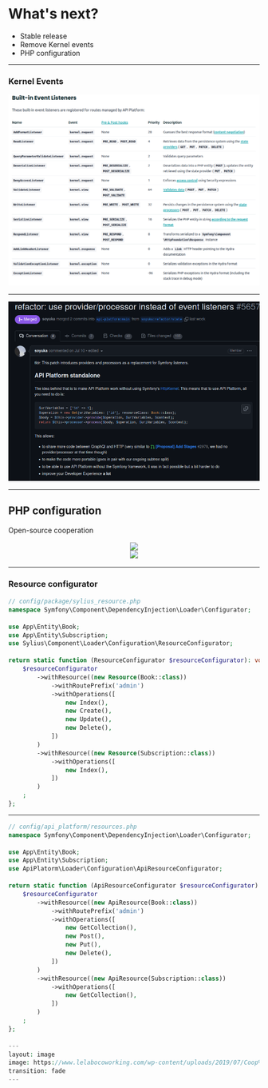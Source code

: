 # What's next?

<v-clicks>

* Stable release
* Remove Kernel events
* PHP configuration

</v-clicks>

---

### Kernel Events

<img alt="Kernel events" src="/kernel_events.png">

---

<img alt="Kernel events" src="/remove_event_listeners.png">

---

## PHP configuration

Open-source cooperation

<div align="center">
<img class="w-75" align="center" src="https://sylius.com/wp-content/uploads/2021/03/sylius-logo_sylius-logo-light-1024x422.jpg">
</div>

<div align="center">
<img class="w-75" src="https://api-platform.com/logo.png">
</div>

---

### Resource configurator

```php
// config/package/sylius_resource.php
namespace Symfony\Component\DependencyInjection\Loader\Configurator;

use App\Entity\Book;
use App\Entity\Subscription;
use Sylius\Component\Loader\Configuration\ResourceConfigurator;

return static function (ResourceConfigurator $resourceConfigurator): void {
    $resourceConfigurator
        ->withResource((new Resource(Book::class))
            ->withRoutePrefix('admin')
            ->withOperations([
                new Index(),
                new Create(),
                new Update(),
                new Delete(),    
            ])
        )
        ->withResource((new Resource(Subscription::class))
            ->withOperations([
                new Index(),
            ])
        )
    ;
};
```

---

```php
// config/api_platform/resources.php
namespace Symfony\Component\DependencyInjection\Loader\Configurator;

use App\Entity\Book;
use App\Entity\Subscription;
use ApiPlatorm\Loader\Configuration\ApiResourceConfigurator;

return static function (ApiResourceConfigurator $resourceConfigurator): void {
    $resourceConfigurator
        ->withResource((new ApiResource(Book::class))
            ->withRoutePrefix('admin')
            ->withOperations([
                new GetCollection(),
                new Post(),
                new Put(),
                new Delete(),    
            ])
        )
        ->withResource((new ApiResource(Subscription::class))
            ->withOperations([
                new GetCollection(),
            ])
        )
    ;
};

---
layout: image
image: https://www.lelabocoworking.com/wp-content/uploads/2019/07/Coop%C3%A9ration.jpg
transition: fade
---